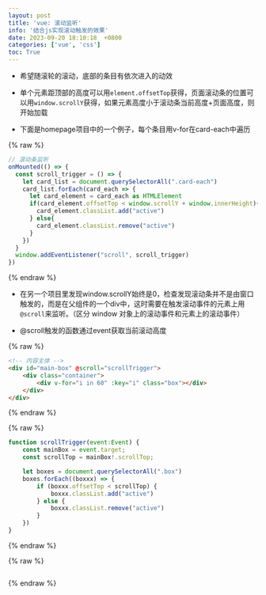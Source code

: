 ```yaml
---
layout: post
title: 'vue: 滚动监听'
info: '结合js实现滚动触发的效果'
date: 2023-09-20 18:10:18  +0800
categories: ['vue', 'css']
toc: True
---
```


- 希望随滚轮的滚动，底部的条目有依次进入的动效

- 单个元素距顶部的高度可以用```element.offsetTop```获得，页面滚动条的位置可以用```window.scrollY```获得，如果元素高度小于滚动条当前高度+页面高度，则开始加载

- 下面是homepage项目中的一个例子，每个条目用v-for在card-each中遍历

{% raw %}
```js
// 滚动条监听
onMounted(() => {
  const scroll_trigger = () => {
    let card_list = document.querySelectorAll(".card-each")
    card_list.forEach(card_each => {
      let card_element = card_each as HTMLElement
      if(card_element.offsetTop < window.scrollY + window.innerHeight){
        card_element.classList.add("active")
      } else{
        card_element.classList.remove("active")
      }
    })
  }
  window.addEventListener("scroll", scroll_trigger)
})
```
{% endraw %}



- 在另一个项目里发现window.scrollY始终是0，检查发现滚动条并不是由窗口触发的，而是在父组件的一个div中，这时需要在触发滚动事件的元素上用```@scroll```来监听。（区分 window 对象上的滚动事件和元素上的滚动事件）

- @scroll触发的函数通过event获取当前滚动高度

{% raw %}
```html
<!-- 内容主体 -->
<div id="main-box" @scroll="scrollTrigger">
    <div class="container">
        <div v-for="i in 60" :key="i" class="box"></div>
    </div>
</div>
```
{% endraw %}


{% raw %}
```js
function scrollTrigger(event:Event) {
    const mainBox = event.target;
    const scrollTop = mainBox!.scrollTop;

    let boxes = document.querySelectorAll(".box")
    boxes.forEach((boxxx) => {
        if (boxxx.offsetTop < scrollTop) {
            boxxx.classList.add("active")
        } else {
            boxxx.classList.remove("active")
        }
    })
}

```
{% endraw %}




<!-- ![引入图片]({{site.url}}/image/vue/2023-09-20-scroll_listen/image_1.jpg) -->

{% raw %}
```
```
{% endraw %}
